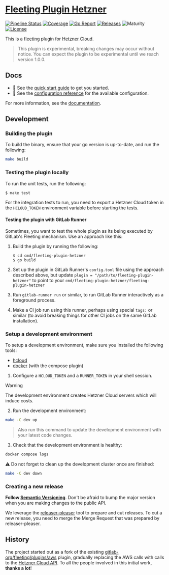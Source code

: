 # [Fleeting Plugin Hetzner](https://gitlab.com/hetznercloud/fleeting-plugin-hetzner)

[![Pipeline Status](https://gitlab.com/hetznercloud/fleeting-plugin-hetzner/badges/main/pipeline.svg)](https://gitlab.com/hetznercloud/fleeting-plugin-hetzner/-/pipelines?scope=branches&ref=main)
[![Coverage](https://gitlab.com/hetznercloud/fleeting-plugin-hetzner/badges/main/coverage.svg?job=test)](https://gitlab.com/hetznercloud/fleeting-plugin-hetzner/-/pipelines?scope=branches&ref=main)
[![Go Report](https://goreportcard.com/badge/gitlab.com/hetznercloud/fleeting-plugin-hetzner)](https://goreportcard.com/report/gitlab.com/hetznercloud/fleeting-plugin-hetzner)
[![Releases](https://img.shields.io/gitlab/v/release/hetznercloud%2Ffleeting-plugin-hetzner)](https://gitlab.com/hetznercloud/fleeting-plugin-hetzner/-/releases)
![Maturity](https://img.shields.io/badge/maturity-experiment-orange)
[![License](https://img.shields.io/gitlab/license/hetznercloud%2Ffleeting-plugin-hetzner)](https://gitlab.com/hetznercloud/fleeting-plugin-hetzner/-/blob/main/LICENSE)

This is a [fleeting](https://gitlab.com/gitlab-org/fleeting/fleeting) plugin for [Hetzner Cloud](https://www.hetzner.com/cloud/).

> This plugin is experimental, breaking changes may occur without notice. You can expect
> the plugin to be experimental until we reach version 1.0.0.

## Docs

- :rocket: See the [quick start guide](docs/guides/quickstart.md) to get you started.
- :book: See the [configuration reference](docs/references/configuration.md) for the available configuration.

For more information, see the [documentation](docs/).

## Development

### Building the plugin

To build the binary, ensure that your go version is up-to-date, and run the following:

```sh
make build
```

### Testing the plugin locally

To run the unit tests, run the following:

```sh
$ make test
```

For the integration tests to run, you need to export a Hetzner Cloud token in the `HCLOUD_TOKEN` environment variable before starting the tests.

#### Testing the plugin with GitLab Runner

Sometimes, you want to test the whole plugin as its being executed by GitLab's Fleeting mechanism.
Use an approach like this:

1. Build the plugin by running the following:

   ```shell
   $ cd cmd/fleeting-plugin-hetzner
   $ go build
   ```

1. Set up the plugin in GitLab Runner's `config.toml` file using the approach described above, but
   update `plugin = "/path/to/fleeting-plugin-hetzner"` to point to your
   `cmd/fleeting-plugin-hetzner/fleeting-plugin-hetzner`

1. Run `gitlab-runner run` or similar, to run GitLab Runner interactively as a foreground process.

1. Make a CI job run using this runner, perhaps using special `tags:` or similar (to avoid breaking
   things for other CI jobs on the same GitLab installation).

### Setup a development environment

To setup a development environment, make sure you installed the following tools:

- [hcloud](https://github.com/hetznercloud/cli)
- [docker](https://www.docker.com/) (with the compose plugin)

1. Configure a `HCLOUD_TOKEN` and a `RUNNER_TOKEN` in your shell session.

> [!WARNING]
> The development environment creates Hetzner Cloud servers which will induce costs.

2. Run the development environment:

```sh
make -C dev up
```

> Also run this command to update the development environment with your latest code changes.

3. Check that the development environment is healthy:

```sh
docker compose logs
```

⚠️ Do not forget to clean up the development cluster once are finished:

```sh
make -C dev down
```

### Creating a new release

**Follow [Semantic Versioning](https://semver.org/)**. Don't be afraid to bump the major version
when you are making changes to the public API.

We leverage the [releaser-pleaser](https://github.com/apricote/releaser-pleaser) tool to
prepare and cut releases. To cut a new release, you need to merge the Merge Request that
was prepared by releaser-pleaser.

## History

The project started out as a fork of the existing [gitlab-org/fleeting/plugins/aws](https://gitlab.com/hetznercloud/fleeting-plugin-hetzner/-/commit/5c71bcde58f5eb1272828bf34051b02510e7f0de) plugin, gradually replacing the AWS calls with calls to the [Hetzner Cloud API](https://github.com/hetznercloud/hcloud-go). To all the people involved in this initial work, **thanks a lot**!
